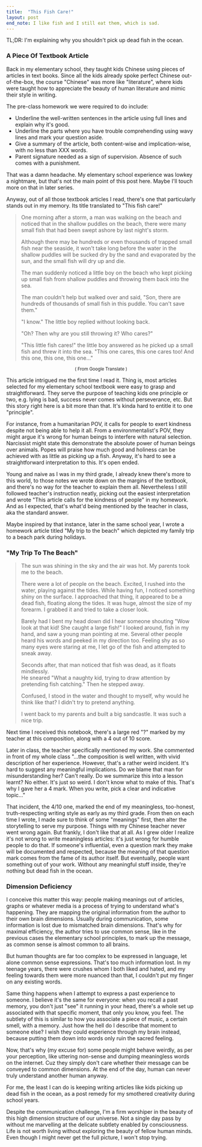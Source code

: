 ```yaml
---
title:  "This Fish Care!"
layout: post
end_note: I like fish and I still eat them, which is sad.
---
```

TL;DR: I'm explaining why you shouldn't pick up dead fish in the ocean.


### A Piece Of Textbook Article
Back in my elementary school, they taught kids Chinese using pieces of articles in text books. Since all the kids already spoke perfect Chinese out-of-the-box, the course "Chinese" was more like "literature", where kids were taught how to appreciate the beauty of human literature and mimic their style in writing. 

The pre-class homework we were required to do include:
* Underline the well-written sentences in the article using full lines and explain why it's good. 
* Underline the parts where you have trouble comprehending using wavy lines and mark your question aside. 
* Give a summary of the article, both content-wise and implication-wise, with no less than XXX words. 
* Parent signature needed as a sign of supervision. Absence of such comes with a punishment.

That was a damn headache. My elementary school experience was lowkey a nightmare, but that's not the main point of this post here. Maybe I'll touch more on that in later series.

Anyway, out of all those textbook articles I read, there's one that particularly stands out in my memory. Its title translated to "This fish care!"

> One morning after a storm, a man was walking on the beach and noticed that in the shallow puddles on the beach, there were many small fish that had been swept ashore by last night's storm.   
> 
> Although there may be hundreds or even thousands of trapped small fish near the seaside, it won't take long before the water in the shallow puddles will be sucked dry by the sand and evaporated by the sun, and the small fish will dry up and die.   
> 
> The man suddenly noticed a little boy on the beach who kept picking up small fish from shallow puddles and throwing them back into the sea.
> 
> The man couldn't help but walked over and said, "Son, there are hundreds of thousands of small fish in this puddle. You can't save them."  
> 
> "I know." The little boy replied without looking back.  
> 
> "Oh? Then why are you still throwing it? Who cares?"  
> 
> "This little fish cares!" the little boy answered as he picked up a small fish and threw it into the sea. "This one cares, this one cares too! And this one, this one, this one..."

<p style="text-align: center;"><small>( From Google Translate )</small></p>

This article intrigued me the first time I read it. Thing is, most articles selected for my elementary school textbook were easy to grasp and straightforward. They serve the purpose of teaching kids one principle or two, e.g. lying is bad, success never comes without perseverance, etc. But this story right here is a bit more than that. It's kinda hard to entitle it to one "principle".

For instance, from a humanitarian POV, it calls for people to exert kindness despite not being able to help it all. From a environmentalist's POV, they might argue it's wrong for human beings to interfere with natural selection. Narcissist might state this demonstrate the absolute power of human beings over animals. Popes will praise how much good and holiness can be achieved with as little as picking up a fish.
Anyway, it's hard to see a straightforward interpretation to this. It's open ended.

Young and naive as I was in my third grade, I already knew there's more to this world, to those notes we wrote down on the margins of the textbook, and there's no way for the teacher to explain them all. Nevertheless I still followed teacher's instruction neatly, picking out the easiest interpretation and wrote "This article calls for the kindness of people" in my homework. And as I expected, that's what'd being mentioned by the teacher in class, aka the standard answer.

Maybe inspired by that instance, later in the same school year, I wrote a homework article titled "My trip to the beach" which depicted my family trip to a beach park during holidays.

### "My Trip To The Beach"

> The sun was shining in the sky and the air was hot. My parents took me to the beach.  
> 
> There were a lot of people on the beach. Excited, I rushed into the water, playing against the tides.
While having fun, I noticed something shiny on the surface. I approached that thing, it appeared to be a dead fish, floating along the tides. It was huge, almost the size of my forearm. I grabbed it and tried to take a closer look.  
> 
> Barely had I bent my head down did I hear someone shouting "Wow look at that kid! She caught a large fish!" I looked around, fish in my hand, and saw a young man pointing at me. Several other people heard his words and peeked in my direction too. Feeling shy as so many eyes were staring at me, I let go of the fish and attempted to sneak away.  
> 
> Seconds after, that man noticed that fish was dead, as it floats mindlessly.   
> He sneared "What a naughty kid, trying to draw attention by pretending fish catching." Then he stepped away. 
> 
> Confused, I stood in the water and thought to myself, why would he think like that? I didn't try to pretend anything.  
> 
> I went back to my parents and built a big sandcastle. It was such a nice trip.

Next time I received this notebook, there's a large red "?" marked by my teacher at this composition, along with a 4 out of 10 score.

Later in class, the teacher specifically mentioned my work. She commented in front of my whole class "...the composition is well written, with vivid description of her experience. However, that's a rather weird incident. It's hard to suggest any meaningful implications. Do we blame that man for misunderstanding her? Can't really. Do we summarize this into a lesson learnt? No either. It's just so weird. I don't know what to make of this. That's why I gave her a 4 mark. When you write, pick a clear and indicative topic..."

That incident, the 4/10 one, marked the end of my meaningless, too-honest, truth-respecting writing style as early as my third grade. From then on each time I wrote, I made sure to think of some "meanings" first, then alter the storytelling to serve my purpose. Things with my Chinese teacher never went wrong again. But frankly, I don't like that at all. As I grew older I realize it's not wrong to write meaningless articles: it's just wrong for humble people to do that. If someone's influential, even a question mark they make will be documented and respected, because the meaning of that question mark comes from the fame of its author itself. But eventually, people want something out of your work. Without any meaningful stuff inside, they're nothing but dead fish in the ocean.


### Dimension Deficiency
I conceive this matter this way: people making meanings out of articles, graphs or whatever media is a process of trying to understand what's happening. They are mapping the original information from the author to their own brain dimensions. Usually during communication, some information is lost due to mismatched brain dimensions. That's why for maximal efficiency, the author tries to use common sense, like in the previous cases the elementary school principles, to mark up the message, as common sense is almost common to all brains.

But human thoughts are far too complex to be expressed in language, let alone common sense expressions. That's too much information lost. In my teenage years, there were crushes whom I both liked and hated, and my feeling towards them were more nuanced than that, I couldn't put my finger on any existing words. 

Same thing happens when I attempt to express a past experience to someone. I believe it's the same for everyone: when you recall a past memory, you don't just "see" it running in your head, there's a whole set up associated with that specific moment, that only you know, you feel. The subtlety of this is similar to how you associate a piece of music, a certain smell, with a memory. Just how the hell do I describe that moment to someone else? I wish they could experience through my brain instead, because putting them down into words only ruin the sacred feeling. 

Now, that's why (my excuse for) some people might behave weirdly, as per your perception, like uttering non-sense and dumping meaningless words on the internet. Cuz they simply don't care whether their message can be conveyed to common dimensions. At the end of the day, human can never truly understand another human anyway.

For me, the least I can do is keeping writing articles like kids picking up dead fish in the ocean, as a post remedy for my smothered creativity during school years. 

Despite the communication challenge, I'm a firm worshiper in the beauty of this high dimension structure of our universe. Not a single day pass by without me marvelling at the delicate subtlety enabled by consciousness. Life is not worth living without exploring the beauty of fellow human minds. Even though I might never get the full picture, I won't stop trying.

















